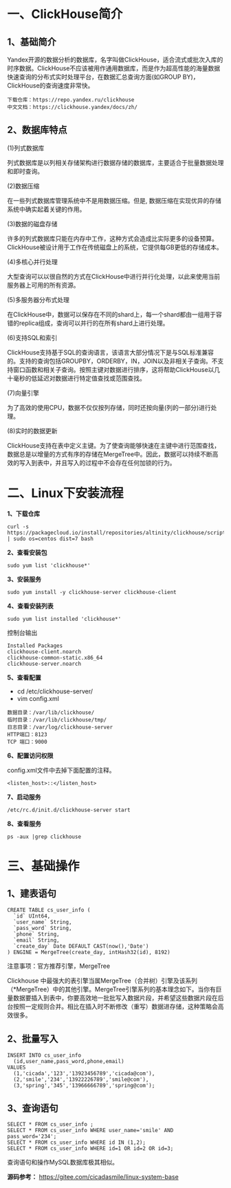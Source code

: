 # 一、ClickHouse简介

## 1、基础简介

Yandex开源的数据分析的数据库，名字叫做ClickHouse，适合流式或批次入库的时序数据。ClickHouse不应该被用作通用数据库，而是作为超高性能的海量数据快速查询的分布式实时处理平台，在数据汇总查询方面(如GROUP BY)，ClickHouse的查询速度非常快。

```
下载仓库：https://repo.yandex.ru/clickhouse
中文文档：https://clickhouse.yandex/docs/zh/
```

## 2、数据库特点

(1)列式数据库

列式数据库是以列相关存储架构进行数据存储的数据库，主要适合于批量数据处理和即时查询。

(2)数据压缩

在一些列式数据库管理系统中不是用数据压缩。但是, 数据压缩在实现优异的存储系统中确实起着关键的作用。

(3)数据的磁盘存储

许多的列式数据库只能在内存中工作，这种方式会造成比实际更多的设备预算。ClickHouse被设计用于工作在传统磁盘上的系统，它提供每GB更低的存储成本。

(4)多核心并行处理

大型查询可以以很自然的方式在ClickHouse中进行并行化处理，以此来使用当前服务器上可用的所有资源。

(5)多服务器分布式处理

在ClickHouse中，数据可以保存在不同的shard上，每一个shard都由一组用于容错的replica组成，查询可以并行的在所有shard上进行处理。

(6)支持SQL和索引

ClickHouse支持基于SQL的查询语言，该语言大部分情况下是与SQL标准兼容的。支持的查询包括GROUPBY，ORDERBY，IN，JOIN以及非相关子查询。不支持窗口函数和相关子查询。按照主键对数据进行排序，这将帮助ClickHouse以几十毫秒的低延迟对数据进行特定值查找或范围查找。

(7)向量引擎

为了高效的使用CPU，数据不仅仅按列存储，同时还按向量(列的一部分)进行处理。

(8)实时的数据更新

ClickHouse支持在表中定义主键。为了使查询能够快速在主键中进行范围查找，数据总是以增量的方式有序的存储在MergeTree中。因此，数据可以持续不断高效的写入到表中，并且写入的过程中不会存在任何加锁的行为。

# 二、Linux下安装流程

**1、下载仓库**

```
curl -s 
https://packagecloud.io/install/repositories/altinity/clickhouse/script.rpm.sh 
| sudo os=centos dist=7 bash
```

**2、查看安装包**

```
sudo yum list 'clickhouse*'
```

**3、安装服务**

```
sudo yum install -y clickhouse-server clickhouse-client
```

**4、查看安装列表**

```
sudo yum list installed 'clickhouse*'
```

控制台输出

```
Installed Packages
clickhouse-client.noarch
clickhouse-common-static.x86_64
clickhouse-server.noarch
```

**5、查看配置**

- cd /etc/clickhouse-server/
- vim config.xml

```
数据目录：/var/lib/clickhouse/
临时目录：/var/lib/clickhouse/tmp/
日志目录：/var/log/clickhouse-server
HTTP端口：8123
TCP 端口：9000
```

**6、配置访问权限**

config.xml文件中去掉下面配置的注释。

```
<listen_host>::</listen_host> 
```

**7、启动服务**

```
/etc/rc.d/init.d/clickhouse-server start
```

**8、查看服务**

```
ps -aux |grep clickhouse
```

# 三、基础操作

## 1、建表语句

```
CREATE TABLE cs_user_info (
  `id` UInt64,
  `user_name` String,
  `pass_word` String,
  `phone` String,
  `email` String,
  `create_day` Date DEFAULT CAST(now(),'Date')
) ENGINE = MergeTree(create_day, intHash32(id), 8192)
```

注意事项：官方推荐引擎，MergeTree

Clickhouse 中最强大的表引擎当属MergeTree（合并树）引擎及该系列（*MergeTree）中的其他引擎。MergeTree引擎系列的基本理念如下。当你有巨量数据要插入到表中，你要高效地一批批写入数据片段，并希望这些数据片段在后台按照一定规则合并。相比在插入时不断修改（重写）数据进存储，这种策略会高效很多。

## 2、批量写入

```
INSERT INTO cs_user_info 
  (id,user_name,pass_word,phone,email) 
VALUES 
  (1,'cicada','123','13923456789','cicada@com'),
  (2,'smile','234','13922226789','smile@com'),
  (3,'spring','345','13966666789','spring@com');
```

## 3、查询语句

```
SELECT * FROM cs_user_info ;
SELECT * FROM cs_user_info WHERE user_name='smile' AND pass_word='234';
SELECT * FROM cs_user_info WHERE id IN (1,2);
SELECT * FROM cs_user_info WHERE id=1 OR id=2 OR id=3;
```

查询语句和操作MySQL数据库极其相似。

**源码参考：** https://gitee.com/cicadasmile/linux-system-base